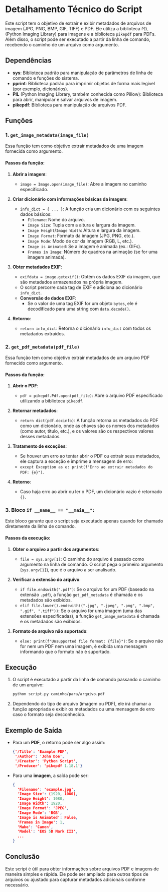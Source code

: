 
# Detalhamento Técnico do Script

Este script tem o objetivo de extrair e exibir metadados de arquivos de imagem (JPG, PNG, BMP, GIF, TIFF) e PDF. Ele utiliza a biblioteca `PIL` (Python Imaging Library) para imagens e a biblioteca `pikepdf` para PDFs. Além disso, o script pode ser executado a partir da linha de comando, recebendo o caminho de um arquivo como argumento.

## Dependências

- **sys**: Biblioteca padrão para manipulação de parâmetros de linha de comando e funções do sistema.
- **pprint**: Biblioteca padrão para imprimir objetos de forma mais legível (por exemplo, dicionários).
- **PIL** (Python Imaging Library, também conhecida como Pillow): Biblioteca para abrir, manipular e salvar arquivos de imagem.
- **pikepdf**: Biblioteca para manipulação de arquivos PDF.

## Funções

### 1. `get_image_metadata(image_file)`
Essa função tem como objetivo extrair metadados de uma imagem fornecida como argumento.

#### Passos da função:

1. **Abrir a imagem**:
   - `image = Image.open(image_file)`: Abre a imagem no caminho especificado.
   
2. **Criar dicionário com informações básicas da imagem**:
   - `info_dict = { ... }`: A função cria um dicionário com os seguintes dados básicos:
     - `Filename`: Nome do arquivo.
     - `Image Size`: Tupla com a altura e largura da imagem.
     - `Image Height`/`Image Width`: Altura e largura da imagem.
     - `Image Format`: Formato da imagem (JPG, PNG, etc.).
     - `Image Mode`: Modo de cor da imagem (RGB, L, etc.).
     - `Image is Animated`: Se a imagem é animada (ex.: GIFs).
     - `Frames in Image`: Número de quadros na animação (se for uma imagem animada).
   
3. **Obter metadados EXIF**:
   - `exifdata = image.getexif()`: Obtém os dados EXIF da imagem, que são metadados armazenados na própria imagem.
   - O script percorre cada tag de EXIF e adiciona ao dicionário `info_dict`.
   - **Conversão de dados EXIF**:
     - Se o valor de uma tag EXIF for um objeto `bytes`, ele é decodificado para uma string com `data.decode()`.
   
4. **Retorno**:
   - `return info_dict`: Retorna o dicionário `info_dict` com todos os metadados extraídos.

### 2. `get_pdf_metadata(pdf_file)`
Essa função tem como objetivo extrair metadados de um arquivo PDF fornecido como argumento.

#### Passos da função:

1. **Abrir o PDF**:
   - `pdf = pikepdf.Pdf.open(pdf_file)`: Abre o arquivo PDF especificado utilizando a biblioteca `pikepdf`.

2. **Retornar metadados**:
   - `return dict(pdf.docinfo)`: A função retorna os metadados do PDF como um dicionário, onde as chaves são os nomes dos metadados (como autor, título, etc.), e os valores são os respectivos valores desses metadados.

3. **Tratamento de exceções**:
   - Se houver um erro ao tentar abrir o PDF ou extrair seus metadados, ele captura a exceção e imprime a mensagem de erro:
   - `except Exception as e: print(f"Erro ao extrair metadados do PDF: {e}")`.

4. **Retorno**:
   - Caso haja erro ao abrir ou ler o PDF, um dicionário vazio é retornado `{}`.

### 3. Bloco `if __name__ == "__main__":`
Este bloco garante que o script seja executado apenas quando for chamado diretamente da linha de comando.

#### Passos da execução:

1. **Obter o arquivo a partir dos argumentos**:
   - `file = sys.argv[1]`: O caminho do arquivo é passado como argumento na linha de comando. O script pega o primeiro argumento (`sys.argv[1]`), que é o arquivo a ser analisado.

2. **Verificar a extensão do arquivo**:
   - `if file.endswith(".pdf")`: Se o arquivo for um PDF (baseado na extensão `.pdf`), a função `get_pdf_metadata` é chamada e os metadados são exibidos.
   - `elif file.lower().endswith((".jpg", ".jpeg", ".png", ".bmp", ".gif", ".tiff"))`: Se o arquivo for uma imagem (uma das extensões especificadas), a função `get_image_metadata` é chamada e os metadados são exibidos.
   
3. **Formato de arquivo não suportado**:
   - `else: print(f"Unsupported file format: {file}")`: Se o arquivo não for nem um PDF nem uma imagem, é exibida uma mensagem informando que o formato não é suportado.

## Execução

1. O script é executado a partir da linha de comando passando o caminho de um arquivo:
   ```bash
   python script.py caminho/para/arquivo.pdf
   ```
   
2. Dependendo do tipo de arquivo (imagem ou PDF), ele irá chamar a função apropriada e exibir os metadados ou uma mensagem de erro caso o formato seja desconhecido.

## Exemplo de Saída

- Para um **PDF**, o retorno pode ser algo assim:
  ```json
  {'/Title': 'Example PDF',
   '/Author': 'John Doe',
   '/Creator': 'Python Script',
   '/Producer': 'pikepdf 1.18.1'}
  ```

- Para uma **imagem**, a saída pode ser:
  ```json
  {
    'Filename': 'example.jpg',
    'Image Size': (1920, 1080),
    'Image Height': 1080,
    'Image Width': 1920,
    'Image Format': 'JPEG',
    'Image Mode': 'RGB',
    'Image is Animated': False,
    'Frames in Image': 1,
    'Make': 'Canon',
    'Model': 'EOS 5D Mark III',
    ...
  }
  ```

## Conclusão

Este script é útil para obter informações sobre arquivos PDF e imagens de maneira simples e rápida. Ele pode ser ampliado para outros tipos de arquivos ou ajustado para capturar metadados adicionais conforme necessário.
